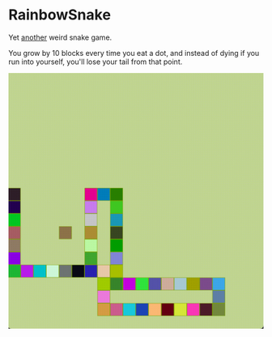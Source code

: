 # RainbowSnake

Yet [another](https://github.com/AntonFagerberg/snakexpand) weird snake game.

You grow by 10 blocks every time you eat a dot, and instead of dying
if you run into yourself, you'll lose your tail from that point.

![RainbowSnake.gif](RainbowSnake.gif)